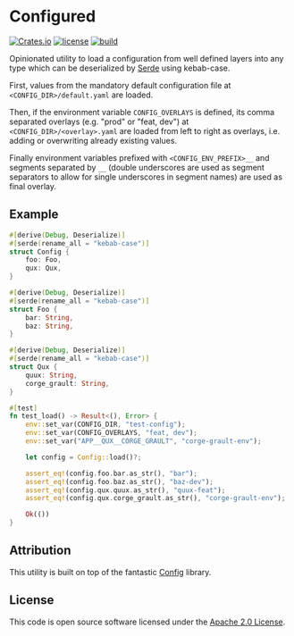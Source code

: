 # Configured

[![Crates.io][crates-badge]][crates-url]
[![license][license-badge]][license-url]
[![build][build-badge]][build-url]

[crates-badge]: https://img.shields.io/crates/v/configured
[crates-url]: https://crates.io/crates/configured
[license-badge]: https://img.shields.io/github/license/hseeberger/configured
[license-url]: https://github.com/hseeberger/configured/blob/main/LICENSE
[build-badge]: https://img.shields.io/github/actions/workflow/status/hseeberger/configured/ci.yaml
[build-url]: https://github.com/hseeberger/configured/actions/workflows/ci.yaml

Opinionated utility to load a configuration from well defined layers into any type which can be deserialized by [Serde](https://serde.rs/) using kebab-case.

First, values from the mandatory default configuration file at `<CONFIG_DIR>/default.yaml` are loaded.

Then, if the environment variable `CONFIG_OVERLAYS` is defined, its comma separated overlays (e.g. "prod" or "feat, dev") at `<CONFIG_DIR>/<overlay>.yaml` are loaded from left to right as overlays, i.e. adding or overwriting already existing values.

Finally environment variables prefixed with `<CONFIG_ENV_PREFIX>__` and segments separated by `__` (double underscores are used as segment separators to allow for single underscores in segment names) are used as final overlay.

## Example

```rust
#[derive(Debug, Deserialize)]
#[serde(rename_all = "kebab-case")]
struct Config {
    foo: Foo,
    qux: Qux,
}

#[derive(Debug, Deserialize)]
#[serde(rename_all = "kebab-case")]
struct Foo {
    bar: String,
    baz: String,
}

#[derive(Debug, Deserialize)]
#[serde(rename_all = "kebab-case")]
struct Qux {
    quux: String,
    corge_grault: String,
}

#[test]
fn test_load() -> Result<(), Error> {
    env::set_var(CONFIG_DIR, "test-config");
    env::set_var(CONFIG_OVERLAYS, "feat, dev");
    env::set_var("APP__QUX__CORGE_GRAULT", "corge-grault-env");

    let config = Config::load()?;

    assert_eq!(config.foo.bar.as_str(), "bar");
    assert_eq!(config.foo.baz.as_str(), "baz-dev");
    assert_eq!(config.qux.quux.as_str(), "quux-feat");
    assert_eq!(config.qux.corge_grault.as_str(), "corge-grault-env");

    Ok(())
}
```

## Attribution

This utility is built on top of the fantastic [Config](https://crates.io/crates/config) library.

## License ##

This code is open source software licensed under the [Apache 2.0 License](http://www.apache.org/licenses/LICENSE-2.0.html).
